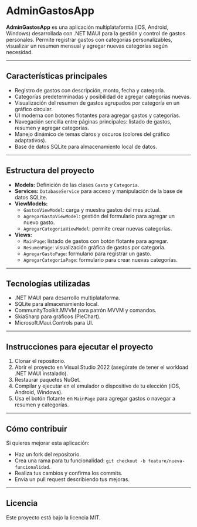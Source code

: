 # AdminGastosApp

**AdminGastosApp** es una aplicación multiplataforma (iOS, Android, Windows) desarrollada con .NET MAUI para la gestión y control de gastos personales. Permite registrar gastos con categorías personalizables, visualizar un resumen mensual y agregar nuevas categorías según necesidad.

---

## Características principales

- Registro de gastos con descripción, monto, fecha y categoría.
- Categorías predeterminadas y posibilidad de agregar categorías nuevas.
- Visualización del resumen de gastos agrupados por categoría en un gráfico circular.
- UI moderna con botones flotantes para agregar gastos y categorías.
- Navegación sencilla entre páginas principales: listado de gastos, resumen y agregar categorías.
- Manejo dinámico de temas claros y oscuros (colores del gráfico adaptativos).
- Base de datos SQLite para almacenamiento local de datos.

---

## Estructura del proyecto

- **Models:** Definición de las clases `Gasto` y `Categoria`.
- **Services:** `DatabaseService` para acceso y manipulación de la base de datos SQLite.
- **ViewModels:**  
  - `GastosViewModel`: carga y muestra gastos del mes actual.  
  - `AgregarGastoViewModel`: gestión del formulario para agregar un nuevo gasto.  
  - `AgregarCategoriaViewModel`: permite crear nuevas categorías.  
- **Views:**  
  - `MainPage`: listado de gastos con botón flotante para agregar.  
  - `ResumenPage`: visualización gráfica de gastos por categoría.  
  - `AgregarGastoPage`: formulario para registrar un gasto.  
  - `AgregarCategoriaPage`: formulario para crear nuevas categorías.

---

## Tecnologías utilizadas

- .NET MAUI para desarrollo multiplataforma.
- SQLite para almacenamiento local.
- CommunityToolkit.MVVM para patrón MVVM y comandos.
- SkiaSharp para gráficos (PieChart).
- Microsoft.Maui.Controls para UI.

---

## Instrucciones para ejecutar el proyecto

1. Clonar el repositorio.
2. Abrir el proyecto en Visual Studio 2022 (asegúrate de tener el workload .NET MAUI instalado).
3. Restaurar paquetes NuGet.
4. Compilar y ejecutar en el emulador o dispositivo de tu elección (iOS, Android, Windows).
5. Usa el botón flotante en `MainPage` para agregar gastos o navegar a resumen y categorías.

---

## Cómo contribuir

Si quieres mejorar esta aplicación:

- Haz un fork del repositorio.
- Crea una rama para tu funcionalidad: `git checkout -b feature/nueva-funcionalidad`.
- Realiza tus cambios y confirma los commits.
- Envía un pull request describiendo tus mejoras.

---

## Licencia

Este proyecto está bajo la licencia MIT.
